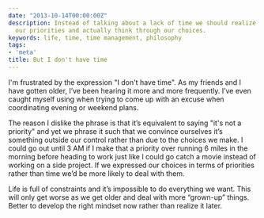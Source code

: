 ```yaml
---
date: "2013-10-14T00:00:00Z"
description: Instead of talking about a lack of time we should realize it's about
  our priorities and actually think through our choices.
keywords: life, time, time management, philosophy
tags:
- 'meta'
title: But I don't have time
---
```


I'm frustrated by the expression "I don't have time". As my friends and I have gotten older, I’ve been hearing it more and more frequently. I’ve even caught myself using when trying to come up with an excuse when coordinating evening or weekend plans.

The reason I dislike the phrase is that it’s equivalent to saying "it's not a priority" and yet we phrase it such that we convince ourselves it’s something outside our control rather than due to the choices we make. I could go out until 3 AM if I make that a priority over running 6 miles in the morning before heading to work just like I could go catch a movie  instead of working on a side project. If we expressed our choices in terms of priorities rather than time we’d be more likely to deal with them.

Life is full of constraints and it’s impossible to do everything we want. This will only get worse as we get older and deal with more “grown-up” things. Better to develop the right mindset now rather than realize it later.
